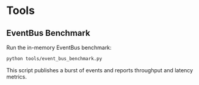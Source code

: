 # Tools

## EventBus Benchmark

Run the in-memory EventBus benchmark:

```bash
python tools/event_bus_benchmark.py
```

This script publishes a burst of events and reports throughput and latency metrics.
